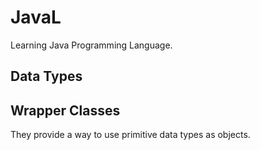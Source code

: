 # JavaL

Learning Java Programming Language.

##

## Data Types

## Wrapper Classes

They provide a way to use primitive data types as objects.
